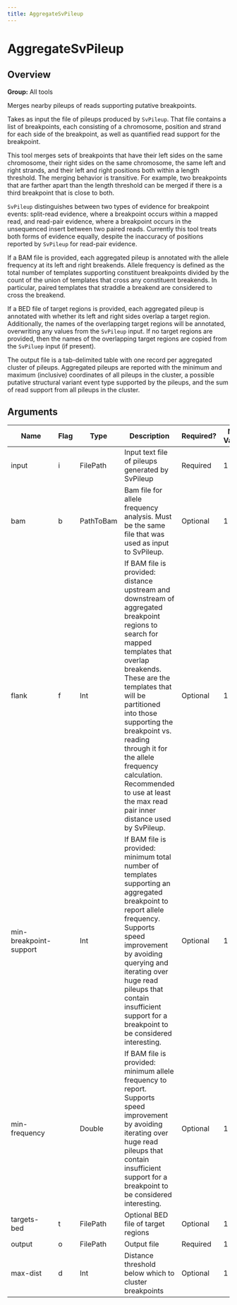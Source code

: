 ```yaml
---
title: AggregateSvPileup
---
```


# AggregateSvPileup

## Overview
**Group:** All tools

Merges nearby pileups of reads supporting putative breakpoints.

Takes as input the file of pileups produced by `SvPileup`. That file contains a list of breakpoints, each
consisting of a chromosome, position and strand for each side of the breakpoint, as well as quantified read support
for the breakpoint.

This tool merges sets of breakpoints that have their left sides on the same chromosome, their right sides on the
same chromosome, the same left and right strands, and their left and right positions both within a length
threshold. The merging behavior is transitive. For example, two breakpoints that are farther apart than the length
threshold can be merged if there is a third breakpoint that is close to both.

`SvPileup` distinguishes between two types of evidence for breakpoint events: split-read evidence, where a
breakpoint occurs within a mapped read, and read-pair evidence, where a breakpoint occurs in the unsequenced
insert between two paired reads. Currently this tool treats both forms of evidence equally, despite the
inaccuracy of positions reported by `SvPileup` for read-pair evidence.

If a BAM file is provided, each aggregated pileup is annotated with the allele frequency at its left and right
breakends. Allele frequency is defined as the total number of templates supporting constituent breakpoints divided
by the count of the union of templates that cross any constituent breakends. In particular, paired templates that
straddle a breakend are considered to cross the breakend.

If a BED file of target regions is provided, each aggregated pileup is annotated with whether its left and
right sides overlap a target region.  Additionally, the names of the overlapping target regions will be
annotated, overwriting any values from the `SvPileup` input.  If no target regions are provided, then the names
of the overlapping target regions are copied from the `SvPiluep` input (if present).

The output file is a tab-delimited table with one record per aggregated cluster of pileups. Aggregated
pileups are reported with the minimum and maximum (inclusive) coordinates of all pileups in the cluster, a
possible putative structural variant event type supported by the pileups, and the sum of read support from all
pileups in the cluster.

## Arguments

|Name|Flag|Type|Description|Required?|Max Values|Default Value(s)|
|----|----|----|-----------|---------|----------|----------------|
|input|i|FilePath|Input text file of pileups generated by SvPileup|Required|1||
|bam|b|PathToBam|Bam file for allele frequency analysis. Must be the same file that was used as input to SvPileup.|Optional|1||
|flank|f|Int|If BAM file is provided: distance upstream and downstream of aggregated breakpoint regions to search for mapped templates that overlap breakends. These are the templates that will be partitioned into those supporting the breakpoint vs. reading through it for the allele frequency calculation. Recommended to use at least the max read pair inner distance used by SvPileup.|Optional|1|1000|
|min-breakpoint-support||Int|If BAM file is provided: minimum total number of templates supporting an aggregated breakpoint to report allele frequency. Supports speed improvement by avoiding querying and iterating over huge read pileups that contain insufficient support for a breakpoint to be considered interesting.|Optional|1|10|
|min-frequency||Double|If BAM file is provided: minimum allele frequency to report. Supports speed improvement by avoiding iterating over huge read pileups that contain insufficient support for a breakpoint to be considered interesting.|Optional|1|0.001|
|targets-bed|t|FilePath|Optional BED file of target regions|Optional|1||
|output|o|FilePath|Output file|Required|1||
|max-dist|d|Int|Distance threshold below which to cluster breakpoints|Optional|1|10|

